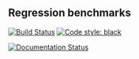 Regression benchmarks
---

[![Build Status](https://travis-ci.org/Ohjeah/regression-benchmarks.svg?branch=master)](https://travis-ci.org/Ohjeah/regression-benchmarks) [![Code style: black](https://img.shields.io/badge/code%20style-black-000000.svg)](https://github.com/ambv/black)

[![Documentation Status](https://readthedocs.org/projects/regression-benchmarks/badge/?version=latest)](https://regression-benchmarks.readthedocs.io/en/latest/?badge=latest)
